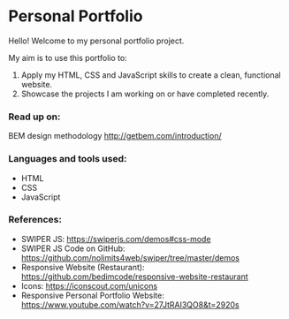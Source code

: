 # Personal Portfolio

Hello! Welcome to my personal portfolio project.

My aim is to use this portfolio to:
1. Apply my HTML, CSS and JavaScript skills to create a clean, functional website.
2. Showcase the projects I am working on or have completed recently.


### Read up on:
BEM design methodology
http://getbem.com/introduction/

### Languages and tools used:
- HTML
- CSS
- JavaScript

### References:
- SWIPER JS: https://swiperjs.com/demos#css-mode
- SWIPER JS Code on GitHub: https://github.com/nolimits4web/swiper/tree/master/demos
- Responsive Website (Restaurant): https://github.com/bedimcode/responsive-website-restaurant
- Icons: https://iconscout.com/unicons
- Responsive Personal Portfolio Website: https://www.youtube.com/watch?v=27JtRAI3QO8&t=2920s 


